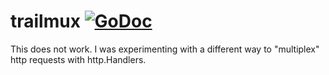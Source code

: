 # trailmux [![GoDoc](https://godoc.org/github.com/github.com/crhntr/trailmux?status.svg)](http://godoc.org/github.com/crhntr/trailmux)
 
 This does not work. I was experimenting with a different way to "multiplex" http requests with http.Handlers.
